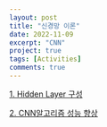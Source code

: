 ```yaml
---
layout: post
title: "신경망 이론"
date: 2022-11-09
excerpt: "CNN"
project: true
tags: [Activities]
comments: true
---
```


[1. Hidden Layer 구성](https://github.com/glydokid/C_Project/files/10011900/default.pdf)

[2. CNN알고리즘 성능 향상](https://github.com/glydokid/C_Project/files/10011881/default.pdf)
